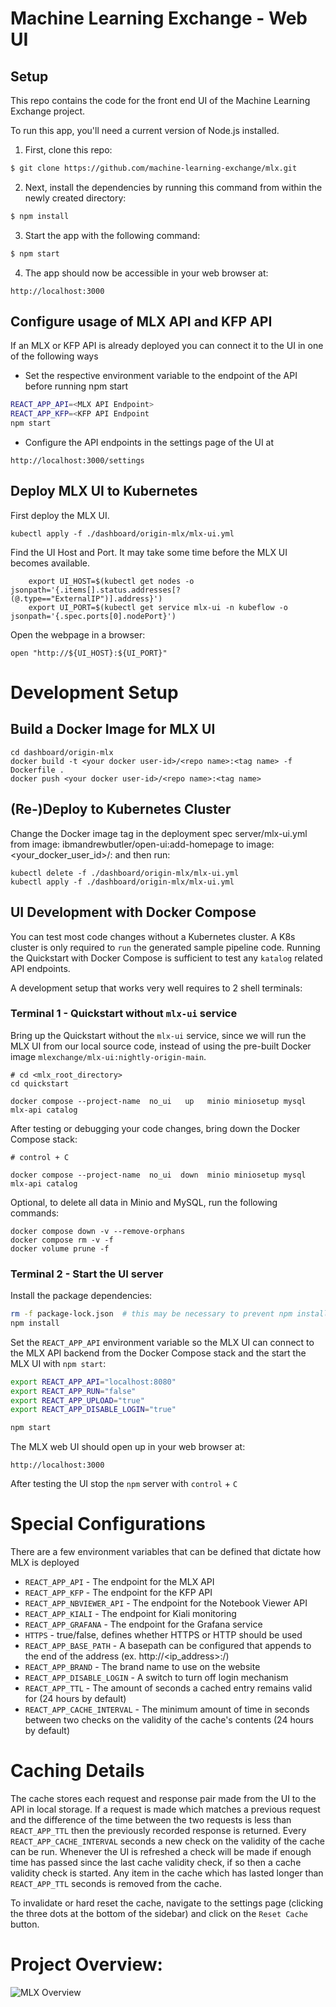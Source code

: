 # Machine Learning Exchange - Web UI

## Setup

This repo contains the code for the front end UI of the Machine Learning Exchange project.

To run this app, you'll need a current version of Node.js installed.

1. First, clone this repo:
``` bash
$ git clone https://github.com/machine-learning-exchange/mlx.git
```

2. Next, install the dependencies by running this command from within the newly created directory:
``` bash
$ npm install
```

3. Start the app with the following command:
``` bash
$ npm start
```

4. The app should now be accessible in your web browser at:
```
http://localhost:3000
````

## Configure usage of MLX API and KFP API

If an MLX or KFP API is already deployed you can connect it to the UI in one of the following ways

* Set the respective environment variable to the endpoint of the API before running npm start

```Bash
REACT_APP_API=<MLX API Endpoint>
REACT_APP_KFP=<KFP API Endpoint
npm start
```

* Configure the API endpoints in the settings page of the UI at
```
http://localhost:3000/settings
```

## Deploy MLX UI to Kubernetes

First deploy the MLX UI.
```
kubectl apply -f ./dashboard/origin-mlx/mlx-ui.yml
```

Find the UI Host and Port. It may take some time before the MLX UI becomes available.
```
    export UI_HOST=$(kubectl get nodes -o jsonpath='{.items[].status.addresses[?(@.type=="ExternalIP")].address}')
    export UI_PORT=$(kubectl get service mlx-ui -n kubeflow -o jsonpath='{.spec.ports[0].nodePort}')
```
Open the webpage in a browser:

```
open "http://${UI_HOST}:${UI_PORT}"
```

# Development Setup

## Build a Docker Image for MLX UI

```
cd dashboard/origin-mlx
docker build -t <your docker user-id>/<repo name>:<tag name> -f Dockerfile .
docker push <your docker user-id>/<repo name>:<tag name>
```

## (Re-)Deploy to Kubernetes Cluster

Change the Docker image tag in the deployment spec server/mlx-ui.yml from image: ibmandrewbutler/open-ui:add-homepage to image: <your_docker_user_id>/<repo name>:<tag name> and then run:

```
kubectl delete -f ./dashboard/origin-mlx/mlx-ui.yml
kubectl apply -f ./dashboard/origin-mlx/mlx-ui.yml
```

## UI Development with Docker Compose

You can test most code changes without a Kubernetes cluster. A K8s cluster is only
required to `run` the generated sample pipeline code. Running the Quickstart with
Docker Compose is sufficient to test any `katalog` related API endpoints.

A development setup that works very well requires to 2 shell terminals:

### Terminal 1 - Quickstart without `mlx-ui` service

Bring up the Quickstart without the `mlx-ui` service, since we will run the MLX UI
from our local source code, instead of using the pre-built Docker image `mlexchange/mlx-ui:nightly-origin-main`.

    # cd <mlx_root_directory>
    cd quickstart
    
    docker compose --project-name  no_ui   up   minio miniosetup mysql mlx-api catalog

After testing or debugging your code changes, bring down the Docker Compose stack:

    # control + C 

    docker compose --project-name  no_ui  down  minio miniosetup mysql mlx-api catalog

Optional, to delete all data in Minio and MySQL, run the following commands:

    docker compose down -v --remove-orphans
    docker compose rm -v -f
    docker volume prune -f

### Terminal 2 - Start the UI server

Install the package dependencies:

```Bash
rm -f package-lock.json  # this may be necessary to prevent npm install errors
npm install
```

Set the `REACT_APP_API` environment variable so the MLX UI can connect to the MLX API
backend from the Docker Compose stack and the start the MLX UI with `npm start`:

```Bash
export REACT_APP_API="localhost:8080"
export REACT_APP_RUN="false"
export REACT_APP_UPLOAD="true"
export REACT_APP_DISABLE_LOGIN="true"

npm start
```

The MLX web UI should open up in your web browser at:
```
http://localhost:3000
```

After testing the UI stop the `npm` server with `control` + `C`


# Special Configurations

There are a few environment variables that can be defined that dictate how MLX is deployed

* `REACT_APP_API` - The endpoint for the MLX API
* `REACT_APP_KFP` - The endpoint for the KFP API
* `REACT_APP_NBVIEWER_API` - The endpoint for the Notebook Viewer API
* `REACT_APP_KIALI` - The endpoint for Kiali monitoring
* `REACT_APP_GRAFANA` - The endpoint for the Grafana service
* `HTTPS` - true/false, defines whether HTTPS or HTTP should be used
* `REACT_APP_BASE_PATH` - A basepath can be configured that appends to the end of the address (ex.
  http://<ip_address>:<port>/<basepath>)
* `REACT_APP_BRAND` - The brand name to use on the website
* `REACT_APP_DISABLE_LOGIN` - A switch to turn off login mechanism
* `REACT_APP_TTL` - The amount of seconds a cached entry remains valid for (24 hours by default)
* `REACT_APP_CACHE_INTERVAL` - The minimum amount of time in seconds between two checks on the validity of the cache's contents (24 hours by default)

# Caching Details

The cache stores each request and response pair made from the UI to the API in local storage. If a request is made 
which matches a previous request and the difference of the time between the two requests is less than `REACT_APP_TTL` then the previously recorded response is returned. Every `REACT_APP_CACHE_INTERVAL` seconds a new check on the validity of the cache can be run. Whenever the UI is refreshed a check will be made if enough time has passed since the last cache validity check, if so then a cache validity check is started. Any item in the cache which has lasted longer than `REACT_APP_TTL` seconds is removed from the cache.

To invalidate or hard reset the cache, navigate to the settings page (clicking the three dots at the bottom of the sidebar) and click on the `Reset Cache` button.

# Project Overview:

![MLX Overview](src/images/image1.png)

